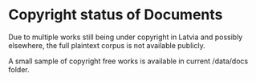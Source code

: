 # Copyright status of Documents

Due to multiple works still being under copyright in Latvia and possibly elsewhere, the full plaintext corpus is not available publicly.

A small sample of copyright free works is available in current /data/docs folder.
